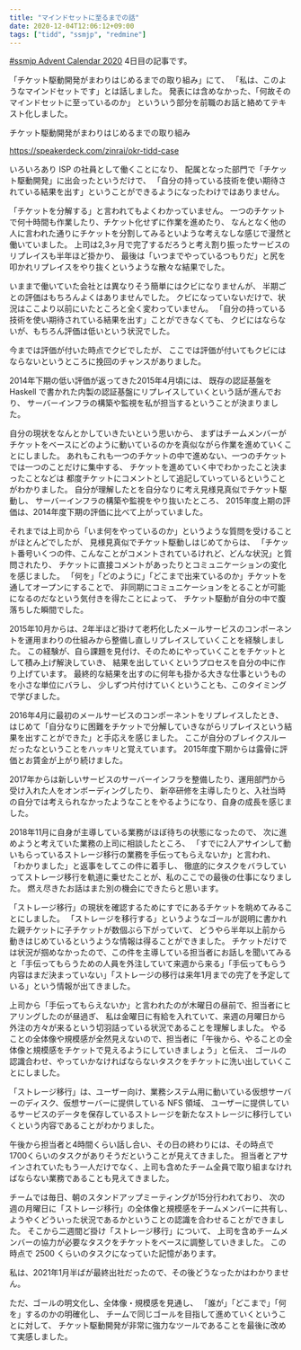 ```yaml
---
title: "マインドセットに至るまでの話"
date: 2020-12-04T12:06:12+09:00
tags: ["tidd", "ssmjp", "redmine"]
---
```


[#ssmjp Advent Calendar 2020](https://adventar.org/calendars/5210) 4日目の記事です。

「チケット駆動開発がまわりはじめるまでの取り組み」にて、
「私は、このようなマインドセットです」とは話しました。
発表には含めなかった、「何故そのマインドセットに至っているのか」
といういう部分を前職のお話と絡めてテキスト化しました。

チケット駆動開発がまわりはじめるまでの取り組み

https://speakerdeck.com/zinrai/okr-tidd-case

いろいろあり ISP の社員として働くことになり、
配属となった部門で「チケット駆動開発」に出会ったというだけで、
「自分の持っている技術を使い期待されている結果を出す」ということができるようになったわけではありません。

「チケットを分解する」と言われてもよくわかっていません。
一つのチケットで何十時間も作業したり、チケット化せずに作業を進めたり、
なんとなく他の人に言われた通りにチケットを分割してみるといような考えなしな感じで漫然と働いていました。
上司は2,3ヶ月で完了するだろうと考え割り振ったサービスのリプレイスも半年ほど掛かり、
最後は「いつまでやっているつもりだ」と尻を叩かれリプレイスをやり抜くというような散々な結果でした。

いままで働いていた会社とは異なりそう簡単にはクビになりませんが、
半期ごとの評価はもちろんよくはありませんでした。
クビになっていないだけで、状況はここより以前にいたところと全く変わっていません。
「自分の持っている技術を使い期待されている結果を出す」ことができなくても、
クビにはならないが、もちろん評価は低いという状況でした。

今までは評価が付いた時点でクビでしたが、
ここでは評価が付いてもクビにはならないというところに挽回のチャンスがありました。

2014年下期の低い評価が返ってきた2015年4月頃には、
既存の認証基盤を Haskell で書かれた内製の認証基盤にリプレイスしていくという話が進んでおり、
サーバーインフラの構築や監視を私が担当するということが決まりました。

自分の現状をなんとかしていきたいという思いから、
まずはチームメンバーがチケットをベースにどのように動いているのかを真似ながら作業を進めていくことにしました。
あれもこれも一つのチケットの中で進めない、一つのチケットでは一つのことだけに集中する、
チケットを進めていく中でわかったこと決まったことなどは
都度チケットにコメントとして追記していっているということがわかりました。
自分が理解したとを自分なりに考え見様見真似でチケット駆動し、
サーバーインフラの構築や監視をやり抜いたところ、
2015年度上期の評価は、2014年度下期の評価に比べて上がっていました。

それまでは上司から「いま何をやっているのか」というような質問を受けることがほとんどでしたが、
見様見真似でチケット駆動しはじめてからは、
「チケット番号いくつの件、こんなことがコメントされているけれど、どんな状況」と質問されたり、
チケットに直接コメントがあったりとコミュニケーションの変化を感じました。
「何を」「どのように」「どこまで出来ているのか」チケットを通してオープンにすることで、
非同期にコミュニケーションをとることが可能になるのだなという気付きを得たことによって、
チケット駆動が自分の中で腹落ちした瞬間でした。

2015年10月からは、2年半ほど掛けて老朽化したメールサービスのコンポーネントを運用まわりの仕組みから整備し直しリプレイスしていくことを経験しました。
この経験が、自ら課題を見付け、そのためにやっていくことをチケットとして積み上げ解決していき、
結果を出していくというプロセスを自分の中に作り上げています。
最終的な結果を出すのに何年も掛かる大きな仕事というものを小さな単位にバラし、
少しずつ片付けていくということも、このタイミングで学びました。

2016年4月に最初のメールサービスのコンポーネントをリプレイスしたとき、
はじめて「自分なりに困難をチケットで分解していきながらリプレイスという結果を出すことができた」と手応えを感じました。
ここが自分のブレイクスルーだったなということをハッキリと覚えています。
2015年度下期からは露骨に評価とお賃金が上がり続けました。

2017年からは新しいサービスのサーバーインフラを整備したり、運用部門から受け入れた人をオンボーディングしたり、
新卒研修を主導したりと、入社当時の自分では考えられなかったようなことをやるようになり、自身の成長を感じました。

2018年11月に自身が主導している業務がほぼ待ちの状態になったので、
次に進めようと考えていた業務の上司に相談したところ、
「すでに2人アサインして動いもらっているストレージ移行の業務を手伝ってもらえないか」と言われ、
「わかりました」と返事をしてこの件に着手し、
徹底的にタスクをバラしていってストレージ移行を軌道に乗せたことが、私のここでの最後の仕事になりました。
燃え尽きたお話はまた別の機会にできたらと思います。

「ストレージ移行」の現状を確認するためにすでにあるチケットを眺めてみることにしました。
「ストレージを移行する」というようなゴールが説明に書かれた親チケットに子チケットが数個ぶら下がっていて、
どうやら半年以上前から動きはじめているというような情報は得ることができました。
チケットだけでは状況が掴めなかったので、この件を主導している担当者にお話しを聞いてみると「手伝ってもらうための人員を外注していて来週から来る」「手伝ってもらう内容はまだ決まっていない」「ストレージの移行は来年1月までの完了を予定している」という情報が出てきました。

上司から「手伝ってもらえないか」と言われたのが木曜日の昼前で、担当者にヒアリングしたのが昼過ぎ、
私は金曜日に有給を入れていて、来週の月曜日から外注の方々が来るという切羽詰っている状況であることを理解しました。
やることの全体像や規模感が全然見えないので、担当者に「午後から、やることの全体像と規模感をチケットで見えるようにしていきましょう」と伝え、
ゴールの認識合わせ、やっていかなければならないタスクをチケットに洗い出していくことにしました。

「ストレージ移行」は、ユーザー向け、業務システム用に動いている仮想サーバーのディスク、仮想サーバーに提供している NFS 領域、
ユーザーに提供しているサービスのデータを保存しているストレージを新たなストレージに移行していくという内容であることがわかりました。

午後から担当者と4時間くらい話し合い、その日の終わりには、その時点で 1700くらいのタスクがありそうだということが見えてきました。
担当者とアサインされていたもう一人だけでなく、上司も含めたチーム全員で取り組まなければならない業務であることも見えてきました。

チームでは毎日、朝のスタンドアップミーティングが15分行われており、
次の週の月曜日に「ストレージ移行」の全体像と規模感をチームメンバーに共有し、
ようやくどういった状況であるかということの認識を合わせることができました。
そこから二週間ど掛け「ストレージ移行」について、
上司を含めチームメンバーの協力が必要なタスクをチケットをベースに調整していきました。
この時点で 2500 くらいのタスクになっていた記憶があります。

私は、2021年1月半ばが最終出社だったので、その後どうなったかはわかりません。

ただ、ゴールの明文化し、全体像・規模感を見通し、
「誰が」「どこまで」「何を」するのかの明確化し、
チームで同じゴールを目指して進めていくということに対して、
チケット駆動開発が非常に強力なツールであることを最後に改めて実感しました。
